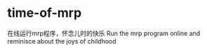 # time-of-mrp
在线运行mrp程序，怀念儿时的快乐  Run the mrp program online and reminisce about the joys of childhood
